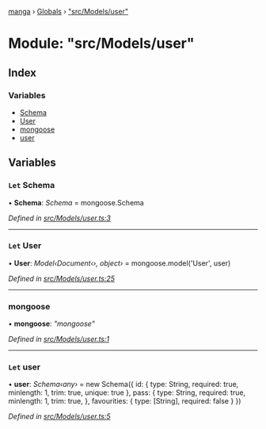 [manga](../README.md) › [Globals](../globals.md) › ["src/Models/user"](_src_models_user_.md)

# Module: "src/Models/user"

## Index

### Variables

* [Schema](_src_models_user_.md#let-schema)
* [User](_src_models_user_.md#let-user)
* [mongoose](_src_models_user_.md#mongoose)
* [user](_src_models_user_.md#let-user)

## Variables

### `Let` Schema

• **Schema**: *Schema* = mongoose.Schema

*Defined in [src/Models/user.ts:3](https://github.com/tushar1210/manga-node/blob/ee68806/src/Models/user.ts#L3)*

___

### `Let` User

• **User**: *Model‹Document‹›, object›* = mongoose.model('User', user)

*Defined in [src/Models/user.ts:25](https://github.com/tushar1210/manga-node/blob/ee68806/src/Models/user.ts#L25)*

___

###  mongoose

• **mongoose**: *"mongoose"*

*Defined in [src/Models/user.ts:1](https://github.com/tushar1210/manga-node/blob/ee68806/src/Models/user.ts#L1)*

___

### `Let` user

• **user**: *Schema‹any›* = new Schema({
    id: {
        type: String,
        required: true,
        minlength: 1,
        trim: true,
        unique: true
    },
    pass: {
        type: String,
        required: true,
        minlength: 1,
        trim: true,
    },
    favourities: {
        type: [String],
        required: false
    }
})

*Defined in [src/Models/user.ts:5](https://github.com/tushar1210/manga-node/blob/ee68806/src/Models/user.ts#L5)*
